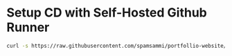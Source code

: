 # Setup CD with Self-Hosted Github Runner

```bash
curl -s https://raw.githubusercontent.com/spamsammi/portfollio-website/main/bin/setup-runner.py | python3 --repo-url https://github.com/spamsammi/portfollio-website.git --working-dir pwd
```
